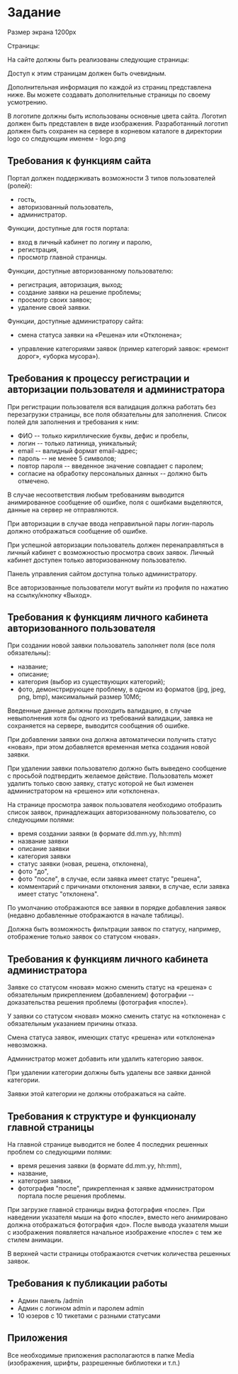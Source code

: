 # Задание

Размер экрана 1200px

Страницы:

На сайте должны быть реализованы следующие страницы:

Доступ к этим страницам должен быть очевидным.

Дополнительная информация по каждой из страниц представлена ниже. Вы можете создавать дополнительные страницы по своему усмотрению.

В логотипе должны быть использованы основные цвета сайта. Логотип должен быть представлен в виде изображения. Разработанный логотип должен быть сохранен на сервере в корневом каталоге в директории logo со следующим именем - logo.png

## Требования к функциям сайта

Портал должен поддерживать возможности 3 типов пользователей (ролей):

- гость,
- авторизованный пользователь,
- администратор.

Функции, доступные для гостя портала:

- вход в личный кабинет по логину и паролю,
- регистрация,
- просмотр главной страницы.

Функции, доступные авторизованному пользователю:

- регистрация, авторизация, выход;
- создание заявки на решение проблемы;
- просмотр своих заявок;
- удаление своей заявки.

Функции, доступные администратору сайта:

- смена статуса заявки на «Решена» или «Отклонена»;

- управление категориями заявок (пример категорий заявок: «ремонт дорог», «уборка мусора»).

## Требования к процессу регистрации и авторизации пользователя и администратора

При регистрации пользователя вся валидация должна работать без перезагрузки страницы, все поля обязательны для заполнения. Список полей для заполнения и требования к ним:

- ФИО -- только кириллические буквы, дефис и пробелы,
- логин -- только латиница, уникальный;
- email -- валидный формат email-адрес;
- пароль -- не менее 5 символов;
- повтор пароля -- введенное значение совпадает с паролем;
- согласие на обработку персональных данных -- должно быть отмечено.

В случае несоответствия любым требованиям выводится анимированное сообщение об ошибке, поля с ошибками выделяются, данные на сервер не отправляются.

При авторизации в случае ввода неправильной пары логин-пароль должно отображаться сообщение об ошибке.

При успешной авторизации пользователь должен перенаправляться в личный кабинет с возможностью просмотра своих заявок. Личный кабинет доступен только авторизованному пользователю.

Панель управления сайтом доступна только администратору.

Все авторизованные пользователи могут выйти из профиля по нажатию на ссылку/кнопку «Выход».

## Требования к функциям личного кабинета авторизованного пользователя

При создании новой заявки пользователь заполняет поля (все поля обязательны):

- название;
- описание;
- категория (выбор из существующих категорий);
- фото, демонстрирующее проблему, в одном из форматов (jpg, jpeg, png, bmp), максимальный размер 10Мб;

Введенные данные должны проходить валидацию, в случае невыполнения хотя бы одного из требований валидации, заявка не сохраняется на сервере, выводится сообщения об ошибке.

При добавлении заявки она должна автоматически получить статус «новая», при этом добавляется временная метка создания новой заявки.

При удалении заявки пользователю должно быть выведено сообщение с просьбой подтвердить желаемое действие. Пользователь может удалить только свою заявку, статус которой не был изменен администратором на «решено» или «отклонена».

На странице просмотра заявок пользователя необходимо отобразить список заявок, принадлежащих авторизованному пользователю, со следующими полями:

- время создании заявки (в формате dd.mm.yy, hh:mm)
- название заявки
- описание заявки
- категория заявки
- статус заявки (новая, решена, отклонена),
- фото "до",
- фото "после", в случае, если заявка имеет статус "решена",
- комментарий с причинами отклонения заявки, в случае, если заявка имеет статус "отклонена".

По умолчанию отображаются все заявки в порядке добавления заявок (недавно добавленные отображаются в начале таблицы).

Должна быть возможность фильтрации заявок по статусу, например, отображение только заявок со статусом «новая».

## Требования к функциям личного кабинета администратора

Заявке со статусом «новая» можно сменить статус на «решена» с обязательным прикреплением (добавлением) фотографии -- доказательства решения проблемы (фотография «после»).

У заявки со статусом «новая» можно сменить статус на «отклонена» с обязательным указанием причины отказа.

Смена статуса заявок, имеющих статус «решена» или «отклонена» невозможна.

Администратор может добавить или удалить категорию заявок.

При удалении категории должны быть удалены все заявки данной категории.

Заявки этой категории не должны отображаться на сайте.

## Требования к структуре и функционалу главной страницы

На главной странице выводится не более 4 последних решенных проблем со следующими полями:

- время решения заявки (в формате dd.mm.yy, hh:mm),
- название,
- категория заявки,
- фотография "после", прикрепленная к заявке администратором портала после решения проблемы.

При загрузке главной страницы видна фотография «после». При наведении указателя мыши на фото «после», вместо него анимировано должна отображаться фотография «до». После вывода указателя мыши с изображения появляется начальное изображение «после» с тем же стилем анимации.

В верхней части страницы отображаются счетчик количества решенных заявок.

## Требования к публикации работы

- Админ панель /admin
- Админ с логином admin и паролем admin
- 10 юзеров с 10 тикетами с разными статусами

## Приложения

Все необходимые приложения располагаются в папке Media (изображения,
шрифты, разрешенные библиотеки и т.п.)

